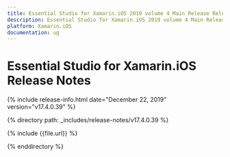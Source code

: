 ```yaml
---
title: Essential Studio for Xamarin.iOS 2019 volume 4 Main Release Release Notes  
description: Essential Studio for Xamarin.iOS 2019 volume 4 Main Release Release Notes  
platform: Xamarin.iOS
documentation: ug
---
```


# Essential Studio for Xamarin.iOS  Release Notes  

{% include release-info.html date="December 22, 2019"  version="v17.4.0.39" %} 


{% directory path: _includes/release-notes/v17.4.0.39 %}

{% include {{file.url}} %}

{% enddirectory %}